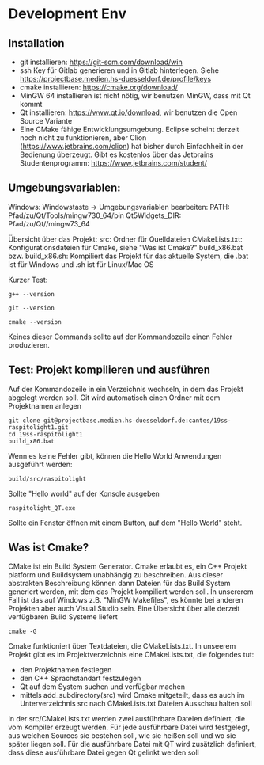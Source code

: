 # Development Env
## Installation
- git installieren: https://git-scm.com/download/win
- ssh Key für Gitlab generieren und in Gitlab hinterlegen. Siehe https://projectbase.medien.hs-duesseldorf.de/profile/keys
- cmake installieren: https://cmake.org/download/
- MinGW 64 installieren ist nicht nötig, wir benutzen MinGW, dass mit Qt kommt
- Qt installieren: https://www.qt.io/download, wir  benutzen die Open Source Variante
- Eine CMake fähige Entwicklungsumgebung. Eclipse scheint derzeit noch nicht zu funktionieren, aber Clion (https://www.jetbrains.com/clion) hat bisher durch Einfachheit in der Bedienung überzeugt. Gibt es kostenlos über das Jetbrains Studentenprogramm: https://www.jetbrains.com/student/

## Umgebungsvariablen:
Windows:
Windowstaste -> Umgebungsvariablen bearbeiten:
PATH: Pfad/zu/Qt/Tools/mingw730_64/bin
Qt5Widgets_DIR: Pfad/zu/Qt/<Qt Version>/mingw73_64


Übersicht über das Projekt:
src: Ordner für Quelldateien
CMakeLists.txt: Konfigurationsdateien für Cmake, siehe "Was ist Cmake?"
build_x86.bat bzw. build_x86.sh: Kompiliert das Projekt für das aktuelle System, die .bat ist für Windows und .sh ist für Linux/Mac OS

Kurzer Test:
```shell
g++ --version
```
```shell
git --version
```
```shell
cmake --version
```
Keines dieser Commands sollte auf der Kommandozeile einen Fehler produzieren.

## Test: Projekt kompilieren und ausführen
Auf der Kommandozeile in ein Verzeichnis wechseln, in dem das Projekt abgelegt werden soll. Git wird automatisch einen Ordner mit dem Projektnamen anlegen
```shell
git clone git@projectbase.medien.hs-duesseldorf.de:cantes/19ss-raspitolight1.git
cd 19ss-raspitolight1
build_x86.bat
```
Wenn es keine Fehler gibt, können die Hello World Anwendungen ausgeführt werden:
```shell
build/src/raspitolight
```
Sollte "Hello world" auf der Konsole ausgeben
```shell
raspitolight_QT.exe
```
Sollte ein Fenster öffnen mit einem Button, auf dem "Hello World" steht.

## Was ist Cmake?
CMake ist ein Build System Generator. Cmake erlaubt es, ein C++ Projekt platform und Buildsystem unabhängig zu beschreiben. Aus dieser abstrakten Beschreibung können dann Dateien für das Build System generiert werden, mit dem das Projekt kompiliert werden soll. In unsererem Fall ist das auf Windows z.B. "MinGW Makefiles", es könnte bei anderen Projekten aber auch Visual Studio sein. Eine Übersicht über alle derzeit verfügbaren Build Systeme liefert 
```shell
cmake -G
```
Cmake funktioniert über Textdateien, die CMakeLists.txt. In unseerem Projekt gibt es im Projektverzeichnis eine CMakeLists.txt, die folgendes tut:
- den Projektnamen festlegen
- den C++ Sprachstandart festzulegen
- Qt auf dem System suchen und verfügbar machen
- mittels add_subdirectory(src) wird Cmake mitgeteilt, dass es auch im Unterverzeichnis src nach CMakeLists.txt Dateien Ausschau halten soll

In der  src/CMakeLists.txt werden zwei ausführbare Dateien definiert, die vom Kompiler erzeugt werden. Für jede ausführbare Datei wird festgelegt, aus welchen Sources sie bestehen soll, wie sie heißen soll und wo sie später liegen soll. Für die ausführbare Datei mit QT wird zusätzlich definiert, dass diese ausführbare Datei gegen Qt gelinkt werden soll

